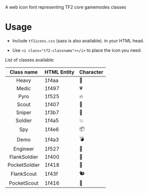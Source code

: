 A web icon font representing TF2 core gamemodes classes

# Usage

- Include `tf2icons.css` (sass is also available). in your HTML head.

- Use `<i class="tf2-classname"></i>` to place the icon you need.

List of classes available:

| Class name  | HTML Entity  | Character  |
|:-:|---|---|
| Heavy  | 1f4aa  | 💪  |
| Medic  | 1f497  | 💗  |
|  Pyro | 1f525  | 🔥  |
| Scout  | 1f407  | 🐇  |
| Sniper  | 1f3b7  | 🎷  |
| Soldier  | 1f4a5  | 💥  |
| Spy  | 1f4e6  | 📦  |
| Demo  | 1f4a3  | 💣  |
| Engineer  | 1f527  | 🔧  |
| FlankSoldier  | 1f400  | 🐀  |
| PocketSoldier  | 1f418  | 🐘  |
| FlankScout  | 1f43f  |  🐿 |
| PocketScout  | 1f416  | 🐖  |
